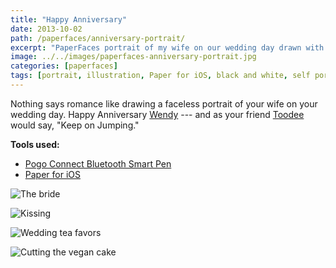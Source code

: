 ```yaml
---
title: "Happy Anniversary"
date: 2013-10-02
path: /paperfaces/anniversary-portrait/
excerpt: "PaperFaces portrait of my wife on our wedding day drawn with Paper for iOS on an iPad."
image: ../../images/paperfaces-anniversary-portrait.jpg
categories: [paperfaces]
tags: [portrait, illustration, Paper for iOS, black and white, self portrait, beard]
---
```


Nothing says romance like drawing a faceless portrait of your wife on your wedding day. Happy Anniversary [Wendy](https://2littlerosebuds.com) --- and as your friend [Toodee](https://yogabbagabba.fandom.com/wiki/Toodee) would say, "Keep on Jumping."

**Tools used:**

- [Pogo Connect Bluetooth Smart Pen](https://www.amazon.com/gp/product/B009K448L4/ref=as_li_ss_tl?ie=UTF8&camp=1789&creative=390957&creativeASIN=B009K448L4&linkCode=as2&tag=mademist-20)
- [Paper for iOS](https://paper.bywetransfer.com/)

![The bride](../../images/roycroft-wedding-1-lg.jpg)

![Kissing](../../images/roycroft-wedding-2.jpg)

![Wedding tea favors](../../images/roycroft-wedding-3.jpg)

![Cutting the vegan cake](../../images/roycroft-wedding-4.jpg)
